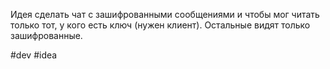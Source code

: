Идея сделать чат с зашифрованными сообщениями и чтобы мог читать только тот, у кого есть ключ (нужен клиент). Остальные видят только зашифрованные.

#dev #idea